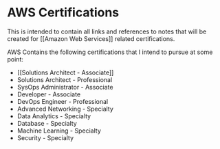 # AWS Certifications

This is intended to contain all links and references to notes that will be created for [[Amazon Web Services]] related certifications.

AWS Contains the following certifications that I intend to pursue at some point:

- [[Solutions Architect - Associate]]
- Solutions Architect - Professional
- SysOps Administrator - Associate
- Developer - Associate
- DevOps Engineer - Professional
- Advanced Networking - Specialty
- Data Analytics - Specialty
- Database - Specialty
- Machine Learning - Specialty
- Security - Specialty